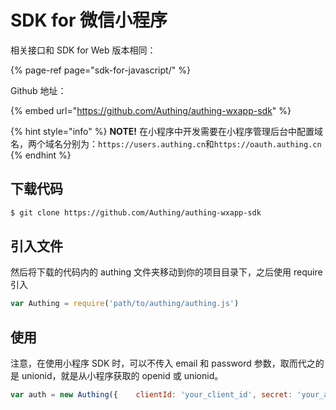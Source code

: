 # SDK for 微信小程序

相关接口和 SDK for Web 版本相同：

{% page-ref page="sdk-for-javascript/" %}

Github 地址：

{% embed url="https://github.com/Authing/authing-wxapp-sdk" %}

{% hint style="info" %}
**NOTE!** 在小程序中开发需要在小程序管理后台中配置域名，两个域名分别为：`https://users.authing.cn`和`https://oauth.authing.cn`
{% endhint %}

## **下载代码**

```bash
$ git clone https://github.com/Authing/authing-wxapp-sdk
```

## **引入文件**

然后将下载的代码内的 authing 文件夹移动到你的项目目录下，之后使用 require 引入

```javascript
var Authing = require('path/to/authing/authing.js')
```

## **使用**

注意，在使用小程序 SDK 时，可以不传入 email 和 password 参数，取而代之的是 unionid，就是从小程序获取的 openid 或 unionid。

```javascript
var auth = new Authing({	clientId: 'your_client_id',	secret: 'your_app_secret'});auth.then(function(validAuth) {	//验证成功后返回新的 authing-js-sdk 实例(validAuth)，可以将此实例挂在全局	validAuth.login({		unionid: 'test@testmail.com',	}).then(function(user) {		console.log(user);		}).catch(function(error) {		console.log(error);		});	}).catch(function(error) {	//验证失败	console.log(error);});
```

